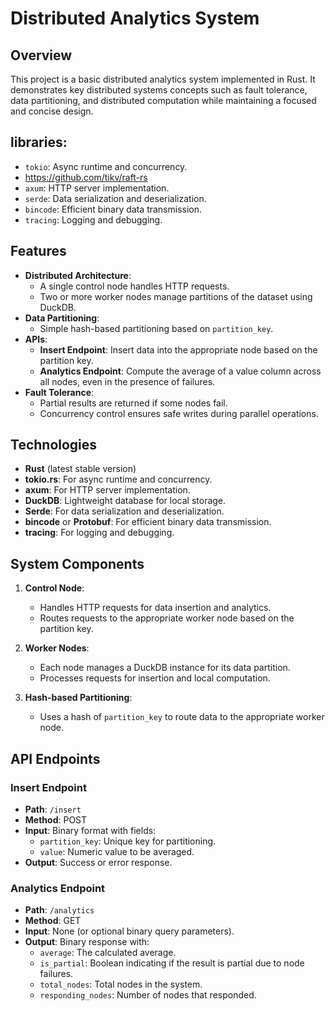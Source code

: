 # Distributed Analytics System

## Overview
This project is a basic distributed analytics system implemented in Rust. It demonstrates key distributed systems concepts such as fault tolerance, data partitioning, and distributed computation while maintaining a focused and concise design.

## libraries:
- `tokio`: Async runtime and concurrency.
- https://github.com/tikv/raft-rs
- `axum`: HTTP server implementation.
- `serde`: Data serialization and deserialization.
- `bincode`: Efficient binary data transmission.
- `tracing`: Logging and debugging.

## Features
- **Distributed Architecture**:
  - A single control node handles HTTP requests.
  - Two or more worker nodes manage partitions of the dataset using DuckDB.
- **Data Partitioning**:
  - Simple hash-based partitioning based on `partition_key`.
- **APIs**:
  - **Insert Endpoint**: Insert data into the appropriate node based on the partition key.
  - **Analytics Endpoint**: Compute the average of a value column across all nodes, even in the presence of failures.
- **Fault Tolerance**:
  - Partial results are returned if some nodes fail.
  - Concurrency control ensures safe writes during parallel operations.

## Technologies
- **Rust** (latest stable version)
- **tokio.rs**: For async runtime and concurrency.
- **axum**: For HTTP server implementation.
- **DuckDB**: Lightweight database for local storage.
- **Serde**: For data serialization and deserialization.
- **bincode** or **Protobuf**: For efficient binary data transmission.
- **tracing**: For logging and debugging.

## System Components
1. **Control Node**:
   - Handles HTTP requests for data insertion and analytics.
   - Routes requests to the appropriate worker node based on the partition key.

2. **Worker Nodes**:
   - Each node manages a DuckDB instance for its data partition.
   - Processes requests for insertion and local computation.

3. **Hash-based Partitioning**:
   - Uses a hash of `partition_key` to route data to the appropriate worker node.

## API Endpoints
### Insert Endpoint
- **Path**: `/insert`
- **Method**: POST
- **Input**: Binary format with fields:
  - `partition_key`: Unique key for partitioning.
  - `value`: Numeric value to be averaged.
- **Output**: Success or error response.

### Analytics Endpoint
- **Path**: `/analytics`
- **Method**: GET
- **Input**: None (or optional binary query parameters).
- **Output**: Binary response with:
  - `average`: The calculated average.
  - `is_partial`: Boolean indicating if the result is partial due to node failures.
  - `total_nodes`: Total nodes in the system.
  - `responding_nodes`: Number of nodes that responded.